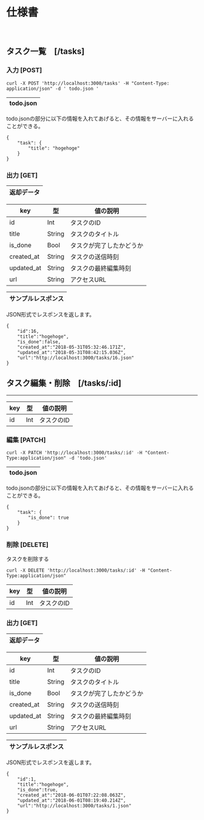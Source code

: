 # 仕様書
　

## タスク一覧　[/tasks]

### 入力 [POST]
`curl -X POST 'http://localhost:3000/tasks' -H "Content-Type: application/json" -d ' todo.json '`

| todo.json |
|-----------|

todo.jsonの部分に以下の情報を入れてあげると、その情報をサーバーに入れることができる。
```
{
    "task": {
        "title": "hogehoge"
    }
}
```

### 出力 [GET]
| 返却データ |
|------------|

| key        | 型     | 値の説明                 |
|------------|--------|--------------------------|
| id         | Int    | タスクのID               |
| title      | String | タスクのタイトル         |
| is_done    | Bool   | タスクが完了したかどうか |
| created_at | String | タスクの送信時刻         |
| updated_at | String | タスクの最終編集時刻     |
| url        | String | アクセスURL              |

| サンプルレスポンス |
| ------------------ |

JSON形式でレスポンスを返します。
```
{
    "id":16,
    "title":"hogehoge",
    "is_done":false,
    "created_at":"2018-05-31T05:32:46.171Z",
    "updated_at":"2018-05-31T08:42:15.036Z",
    "url":"http://localhost:3000/tasks/16.json"
}
```

## タスク編集・削除　[/tasks/:id]
---

| key        | 型     | 値の説明                 |
|------------|--------|--------------------------|
| id         | Int    | タスクのID               |

### 編集 [PATCH]
`curl -X PATCH 'http://localhost:3000/tasks/:id' -H "Content-Type:application/json" -d 'todo.json' `

| todo.json |
|------------|

todo.jsonの部分に以下の情報を入れてあげると、その情報をサーバーに入れることができる。

```
{
    "task": {
        "is_done": true
    }
}
```

### 削除 [DELETE]
タスクを削除する

`curl -X DELETE 'http://localhost:3000/tasks/:id' -H "Content-Type:application/json"`

| key        | 型     | 値の説明                 |
|------------|--------|--------------------------|
| id         | Int    | タスクのID               |

### 出力 [GET]
| 返却データ |
|------------|

| key        | 型     | 値の説明                 |
|------------|--------|--------------------------|
| id         | Int    | タスクのID               |
| title      | String | タスクのタイトル         |
| is_done    | Bool   | タスクが完了したかどうか |
| created_at | String | タスクの送信時刻         |
| updated_at | String | タスクの最終編集時刻     |
| url        | String | アクセスURL              |

| サンプルレスポンス |
| ------------------ |

JSON形式でレスポンスを返します。

```
{
    "id":1,
    "title":"hogehoge",
    "is_done":true,
    "created_at":"2018-06-01T07:22:08.063Z",
    "updated_at":"2018-06-01T08:19:40.214Z",
    "url":"http://localhost:3000/tasks/1.json"
}
```
